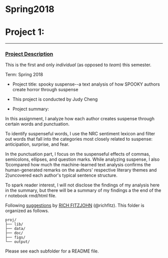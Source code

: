 # Spring2018
# Project 1:

----


### [Project Description](doc/)
This is the first and only *individual* (as opposed to *team*) this semester. 

Term: Spring 2018

+ Project title: spooky suspense--a text analysis of how SPOOKY authors create horror through suspense

+ This project is conducted by Judy Cheng

+ Project summary: 

In this assignment, I analyze how each author creates suspense through certain words and punctuation. 

To identify suspenseful words, I use the NRC sentiment lexicon and filter out words that fall into the categories most closely related to suspense: anticipation, surprise, and fear.

In the punctuation part, I focus on the suspenseful effects of commas, semicolons, ellipses, and question marks. While analyzing suspense, I also 1)compared how much the machine-learned text analysis confirms the human-generated remarks on the authors' respective literary themes and 2)uncovered each author's typical sentence structure. 

To spark reader interest, I will not disclose the findings of my analysis here in the summary, but there will be a summary of my findings a the end of the r notebook rmd/html file.


Following [suggestions](http://nicercode.github.io/blog/2013-04-05-projects/) by [RICH FITZJOHN](http://nicercode.github.io/about/#Team) (@richfitz). This folder is organized as follows.

```
proj/
├── lib/
├── data/
├── doc/
├── figs/
└── output/
```

Please see each subfolder for a README file.
